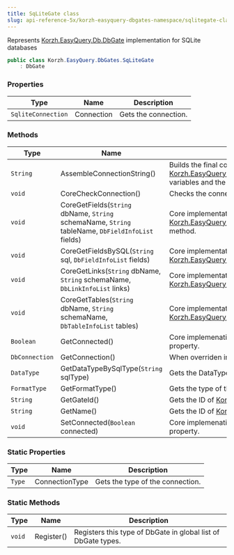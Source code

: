 ```yaml
---
title: SqLiteGate class
slug: api-reference-5x/korzh-easyquery-dbgates-namespace/sqlitegate-class
---
```


Represents [Korzh.EasyQuery.Db.DbGate](//easyquery/docs/api-reference-5x/korzh-easyquery-db-namespace/dbgate-class) implementation for SQLite databases
```csharp
public class Korzh.EasyQuery.DbGates.SqLiteGate
    : DbGate

```

### Properties

| Type | Name | Description | 
| --- | --- | --- | 
| `SqliteConnection` | Connection | Gets the connection. | 


### Methods

| Type | Name | Description | 
| --- | --- | --- | 
| `String` | AssembleConnectionString() | Builds the final connection string based on the string defined in [Korzh.EasyQuery.Db.DbGate.ConnectionString](//easyquery/docs/api-reference-5x/korzh-easyquery-db-namespace/dbgate-class) property,  current environment variables and the parameters defined in UserID and Password properties. | 
| `void` | CoreCheckConnection() | Checks the connection.  <exception cref="T:Korzh.EasyQuery.Db.DbGateException">Connection is null</exception> | 
| `void` | CoreGetFields(`String` dbName, `String` schemaName, `String` tableName, `DbFieldInfoList` fields) | Core implementation of [Korzh.EasyQuery.Db.DbGate.GetFields(System.String,System.String,System.String)](//easyquery/docs/api-reference-5x/korzh-easyquery-db-namespace/dbgate-class) method. | 
| `void` | CoreGetFieldsBySQL(`String` sql, `DbFieldInfoList` fields) | Core implementation of [Korzh.EasyQuery.Db.DbGate.GetFieldsBySQL(System.String)](//easyquery/docs/api-reference-5x/korzh-easyquery-db-namespace/dbgate-class) method. | 
| `void` | CoreGetLinks(`String` dbName, `String` schemaName, `DbLinkInfoList` links) | Core implementation of [Korzh.EasyQuery.Db.DbGate.GetLinks(System.String,System.String)](//easyquery/docs/api-reference-5x/korzh-easyquery-db-namespace/dbgate-class) method. | 
| `void` | CoreGetTables(`String` dbName, `String` schemaName, `DbTableInfoList` tables) | Core implementation of [Korzh.EasyQuery.Db.DbGate.GetTables(System.String,System.String)](//easyquery/docs/api-reference-5x/korzh-easyquery-db-namespace/dbgate-class) method. | 
| `Boolean` | GetConnected() | Core implemenation of "get" method of [Korzh.EasyQuery.Db.DbGate.Connected](//easyquery/docs/api-reference-5x/korzh-easyquery-db-namespace/dbgate-class) property. | 
| `DbConnection` | GetConnection() | When overriden in derived class, returns the connection | 
| `DataType` | GetDataTypeBySqlType(`String` sqlType) | Gets the DataType enum value by by SQLite data type. | 
| `FormatType` | GetFormatType() | Gets the type of the format. | 
| `String` | GetGateId() | Gets the ID of [Korzh.EasyQuery.Db.DbGate](//easyquery/docs/api-reference-5x/korzh-easyquery-db-namespace/dbgate-class) type. | 
| `String` | GetName() | Gets the ID of [Korzh.EasyQuery.Db.DbGate](//easyquery/docs/api-reference-5x/korzh-easyquery-db-namespace/dbgate-class) type. | 
| `void` | SetConnected(`Boolean` connected) | Core implemenation of "set" method of [Korzh.EasyQuery.Db.DbGate.Connected](//easyquery/docs/api-reference-5x/korzh-easyquery-db-namespace/dbgate-class) property. | 


### Static Properties

| Type | Name | Description | 
| --- | --- | --- | 
| `Type` | ConnectionType | Gets the type of the connection. | 


### Static Methods

| Type | Name | Description | 
| --- | --- | --- | 
| `void` | Register() | Registers this type of DbGate in global list of DbGate types. |